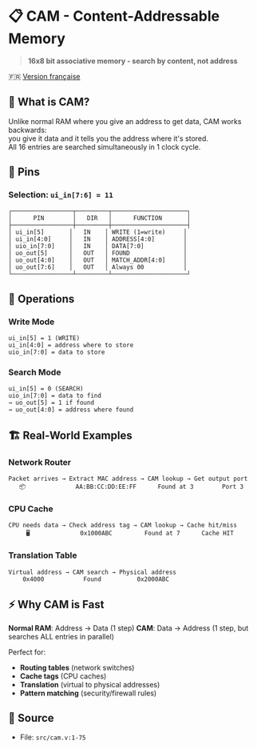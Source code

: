 # 📋 CAM - Content-Addressable Memory

> **16x8 bit associative memory - search by content, not address**

🇫🇷 [Version française](cam_FR.md)

## 🎯 What is CAM?

Unlike normal RAM where you give an address to get data, CAM works backwards:  
you give it data and it tells you the address where it's stored.  
All 16 entries are searched simultaneously in 1 clock cycle.

## 🔌 Pins

### Selection: `ui_in[7:6] = 11`

```
┌─────────────────┬─────────┬─────────────────────┐
│      PIN        │   DIR   │      FUNCTION       │
├─────────────────┼─────────┼─────────────────────┤
│ ui_in[5]       │   IN    │ WRITE (1=write)     │
│ ui_in[4:0]     │   IN    │ ADDRESS[4:0]        │
│ uio_in[7:0]    │   IN    │ DATA[7:0]           │
│ uo_out[5]      │   OUT   │ FOUND               │
│ uo_out[4:0]    │   OUT   │ MATCH_ADDR[4:0]     │
│ uo_out[7:6]    │   OUT   │ Always 00           │
└─────────────────┴─────────┴─────────────────────┘
```

## 🔄 Operations

### Write Mode
```
ui_in[5] = 1 (WRITE)
ui_in[4:0] = address where to store
uio_in[7:0] = data to store
```

### Search Mode
```
ui_in[5] = 0 (SEARCH)
uio_in[7:0] = data to find
→ uo_out[5] = 1 if found
→ uo_out[4:0] = address where found
```

## 🏗️ Real-World Examples

### Network Router
```
Packet arrives → Extract MAC address → CAM lookup → Get output port
   📦              AA:BB:CC:DD:EE:FF      Found at 3        Port 3
```

### CPU Cache
```
CPU needs data → Check address tag → CAM lookup → Cache hit/miss
     🖥️              0x1000ABC         Found at 7      Cache HIT
```

### Translation Table
```
Virtual address → CAM search → Physical address
    0x4000           Found          0x2000ABC
```

## ⚡ Why CAM is Fast

**Normal RAM**: Address → Data (1 step)
**CAM**: Data → Address (1 step, but searches ALL entries in parallel)

Perfect for:
- **Routing tables** (network switches)
- **Cache tags** (CPU caches) 
- **Translation** (virtual to physical addresses)
- **Pattern matching** (security/firewall rules)

## 📂 Source
- File: `src/cam.v:1-75`
